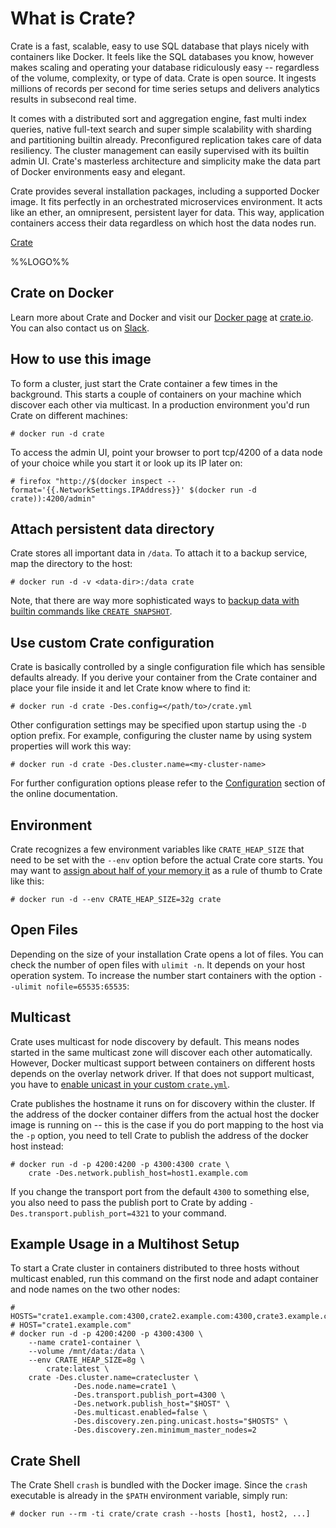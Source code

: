# What is Crate?

Crate is a fast, scalable, easy to use SQL database that plays nicely
with containers like Docker. It feels like the SQL databases you know,
however makes scaling and operating your database ridiculously easy --
regardless of the volume, complexity, or type of data. Crate is open
source. It ingests millions of records per second for time series
setups and delivers analytics results in subsecond real time.

It comes with a distributed sort and aggregation engine, fast multi
index queries, native full-text search and super simple scalability
with sharding and partitioning builtin already. Preconfigured
replication takes care of data resiliency. The cluster management can
easily supervised with its builtin admin UI. Crate's masterless
architecture and simplicity make the data part of Docker environments
easy and elegant.

Crate provides several installation packages, including a supported
Docker image. It fits perfectly in an orchestrated microservices
environment. It acts like an ether, an omnipresent, persistent layer
for data. This way, application containers access their data
regardless on which host the data nodes run.

[Crate](https://crate.io/)

%%LOGO%%

## Crate on Docker

Learn more about Crate and Docker and visit our [Docker page](https://crate.io/c/docker) at [crate.io](https://crate.io). You can also contact us on [Slack](https://crate.io/docs/support/slackin/).

## How to use this image

To form a cluster, just start the Crate container a few times in the
background. This starts a couple of containers on your machine which
discover each other via multicast. In a production environment you'd
run Crate on different machines:

```console
# docker run -d crate
```

To access the admin UI, point your browser to port tcp/4200 of a data
node of your choice while you start it or look up its IP later on:

```console
# firefox "http://$(docker inspect --format='{{.NetworkSettings.IPAddress}}' $(docker run -d crate)):4200/admin"
```

## Attach persistent data directory

Crate stores all important data in `/data`. To attach it to a backup
service, map the directory to the host:

```console
# docker run -d -v <data-dir>:/data crate
```

Note, that there are way more sophisticated ways to [backup data with
builtin commands like `CREATE SNAPSHOT`](https://crate.io/a/backing-up-and-restoring-crate/).

## Use custom Crate configuration

Crate is basically controlled by a single configuration file which has
sensible defaults already. If you derive your container from the Crate
container and place your file inside it and let Crate know where to
find it:

```console
# docker run -d crate -Des.config=</path/to>/crate.yml
```

Other configuration settings may be specified upon startup using the
`-D` option prefix. For example, configuring the cluster name by using
system properties will work this way:

```console
# docker run -d crate -Des.cluster.name=<my-cluster-name>
```

For further configuration options please refer to the
[Configuration](https://crate.io/docs/stable/configuration.html)
section of the online documentation.

## Environment

Crate recognizes a few environment variables like `CRATE_HEAP_SIZE`
that need to be set with the `--env` option before the actual Crate
core starts. You may want to [assign about half of your memory
it](https://crate.io/docs/reference/en/latest/configuration.html#crate-heap-size)
as a rule of thumb to Crate like this:

```console
# docker run -d --env CRATE_HEAP_SIZE=32g crate
```

## Open Files

Depending on the size of your installation Crate opens a lot of
files. You can check the number of open files with `ulimit -n`. It
depends on your host operation system. To increase the number start
containers with the option `--ulimit nofile=65535:65535`:

## Multicast

Crate uses multicast for node discovery by default. This means nodes
started in the same multicast zone will discover each other
automatically. However, Docker multicast support between containers on
different hosts depends on the overlay network driver. If that does
not support multicast, you have to [enable unicast in your custom
`crate.yml`](https://crate.io/docs/reference/best_practice/multi_node_setup.html).

Crate publishes the hostname it runs on for discovery within the
cluster. If the address of the docker container differs from the
actual host the docker image is running on -- this is the case if you
do port mapping to the host via the `-p` option, you need to tell
Crate to publish the address of the docker host instead:

```console
# docker run -d -p 4200:4200 -p 4300:4300 crate \
    crate -Des.network.publish_host=host1.example.com
```

If you change the transport port from the default `4300` to something
else, you also need to pass the publish port to Crate by adding
`-Des.transport.publish_port=4321` to your command.

## Example Usage in a Multihost Setup

To start a Crate cluster in containers distributed to three hosts
without multicast enabled, run this command on the first node and
adapt container and node names on the two other nodes:

```console
# HOSTS="crate1.example.com:4300,crate2.example.com:4300,crate3.example.com:4300"
# HOST="crate1.example.com"
# docker run -d -p 4200:4200 -p 4300:4300 \
    --name crate1-container \
    --volume /mnt/data:/data \
    --env CRATE_HEAP_SIZE=8g \
        crate:latest \
	crate -Des.cluster.name=cratecluster \
              -Des.node.name=crate1 \
              -Des.transport.publish_port=4300 \
              -Des.network.publish_host="$HOST" \
              -Des.multicast.enabled=false \
              -Des.discovery.zen.ping.unicast.hosts="$HOSTS" \
              -Des.discovery.zen.minimum_master_nodes=2
```

## Crate Shell

The Crate Shell `crash` is bundled with the Docker image. Since the
`crash` executable is already in the `$PATH` environment variable,
simply run:

```console
# docker run --rm -ti crate/crate crash --hosts [host1, host2, ...]
```
